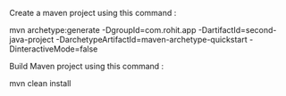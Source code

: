 Create a maven project using this command : 

mvn archetype:generate -DgroupId=com.rohit.app -DartifactId=second-java-project -DarchetypeArtifactId=maven-archetype-quickstart -DinteractiveMode=false

Build Maven project using this command :

mvn clean install


